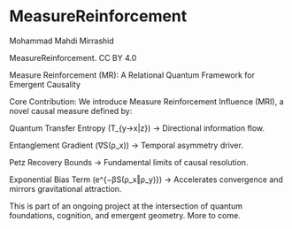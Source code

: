 # MeasureReinforcement
Mohammad Mahdi Mirrashid

MeasureReinforcement. CC BY 4.0


Measure Reinforcement (MR): A Relational Quantum Framework for Emergent Causality


Core Contribution:
We introduce Measure Reinforcement Influence (MRI), a novel causal measure defined by:

Quantum Transfer Entropy (T_{y→x|z}) → Directional information flow.

Entanglement Gradient (∇S(ρ_x)) → Temporal asymmetry driver.

Petz Recovery Bounds → Fundamental limits of causal resolution.

Exponential Bias Term (e^{−βS(ρ_x‖ρ_y)}) → Accelerates convergence and mirrors gravitational attraction.


This is part of an ongoing project at the intersection of quantum foundations, cognition, and emergent geometry. More to come.
